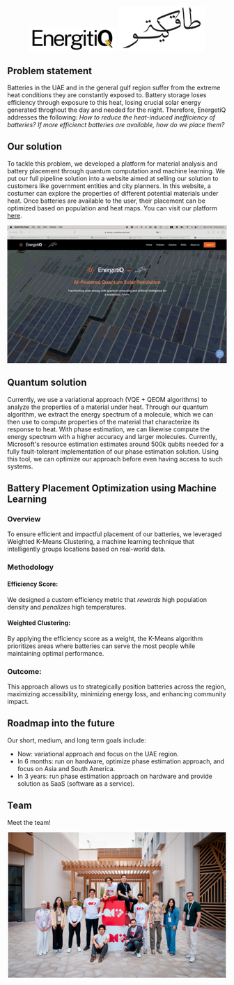 <div style="text-align: center;">
  <img src="figs/english_logo.png" alt="image" width="200"/>
  <img src="figs/arabic_logo.png" alt="image" width="200"/>
</div>

## Problem statement

Batteries in the UAE and in the general gulf region suffer from the extreme heat conditions they are constantly exposed to. Battery storage loses efficiency through exposure to this heat, losing crucial solar energy generated throghout the day and needed for the night. Therefore, EnergetiQ addresses the following: *How to reduce the heat-induced inefficiency of batteries? If more efficienct batteries are available, how do we place them?*

## Our solution

To tackle this problem, we developed a platform for material analysis and battery placement through quantum computation and machine learning. We put our full pipeline solution into a website aimed at selling our solution to customers like government entities and city planners. In this website, a costumer can explore the properties of different potential materials under heat. Once batteries are available to the user, their placement can be optimized based on population and heat maps. You can visit our platform [here](https://energti-q-website.vercel.app/products).

![](figs/website_demo.gif)


## Quantum solution
Currently, we use a variational approach (VQE + QEOM algorithms) to analyze the properties of a material under heat. Through our quantum algorithm, we extract the energy spectrum of a molecule, which we can then use to compute properties of the material that characterize its response to heat. With phase estimation, we can likewise compute the energy spectrum with a higher accuracy and larger molecules. Currently, Microsoft's resource estimation estimates around 500k qubits needed for a fully fault-tolerant implementation of our phase estimation solution. Using this tool, we can optimize our approach before even having access to such systems. 

## Battery Placement Optimization using Machine Learning

### Overview
To ensure efficient and impactful placement of our batteries, we leveraged Weighted K-Means Clustering, a machine learning technique that intelligently groups locations based on real-world data.

### Methodology

#### Efficiency Score:
We designed a custom efficiency metric that *rewards* high population density and *penalizes* high temperatures.

#### Weighted Clustering:
By applying the efficiency score as a weight, the K-Means algorithm prioritizes areas where batteries can serve the most people while maintaining optimal performance.

### Outcome:
This approach allows us to strategically position batteries across the region, maximizing accessibility, minimizing energy loss, and enhancing community impact.

## Roadmap into the future

Our short, medium, and long term goals include:
- Now: variational approach and focus on the UAE region.
- In 6 months: run on hardware, optimize phase estimation approach, and focus on Asia and South America.
- In 3 years: run phase estimation approach on hardware and provide solution as SaaS (software as a service).

## Team

Meet the team!
<div style="text-align: center;">
  <img src="figs/team.jpg" alt="image" width="500"/>
</div>
